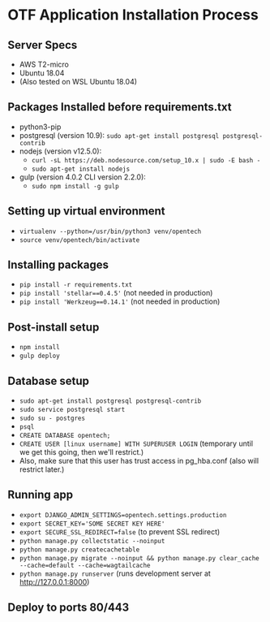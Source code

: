 # OTF Application Installation Process

## Server Specs

- AWS T2-micro
- Ubuntu 18.04
- (Also tested on WSL Ubuntu 18.04)

## Packages Installed before requirements.txt

- python3-pip
- postgresql (version 10.9): `sudo apt-get install postgresql postgresql-contrib`
- nodejs (version v12.5.0): 
  - `curl -sL https://deb.nodesource.com/setup_10.x | sudo -E bash -`
  - `sudo apt-get install nodejs`
- gulp (version 4.0.2 CLI version 2.2.0):
  - `sudo npm install -g gulp`

## Setting up virtual environment

- `virtualenv --python=/usr/bin/python3 venv/opentech`
- `source venv/opentech/bin/activate`

## Installing packages 

- `pip install -r requirements.txt`
- `pip install 'stellar==0.4.5'` (not needed in production)
- `pip install 'Werkzeug==0.14.1'` (not needed in production)

## Post-install setup

- `npm install`
- `gulp deploy`

## Database setup

- `sudo apt-get install postgresql postgresql-contrib`
- `sudo service postgresql start`
- `sudo su - postgres`
- `psql`
- `CREATE DATABASE opentech;`
- `CREATE USER [linux username] WITH SUPERUSER LOGIN` (temporary until we get this going, then we'll restrict.)
- Also, make sure that this user has trust access in pg_hba.conf (also will restrict later.)

## Running app

- `export DJANGO_ADMIN_SETTINGS=opentech.settings.production`
- `export SECRET_KEY='SOME SECRET KEY HERE'`
- `export SECURE_SSL_REDIRECT=false` (to prevent SSL redirect)
- `python manage.py collectstatic --noinput`
- `python manage.py createcachetable`
- `python manage.py migrate --noinput && python manage.py clear_cache --cache=default --cache=wagtailcache`
- `python manage.py runserver` (runs development server at http://127.0.0.1:8000)

## Deploy to ports 80/443
  
   
   